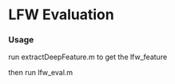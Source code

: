 LFW Evaluation
==================

### Usage
 run extractDeepFeature.m to get the lfw_feature
 
 
 then run lfw_eval.m 
 
